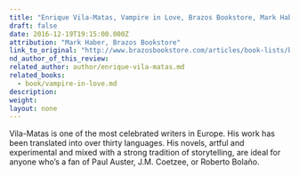 ```yaml
---
title: "Enrique Vila-Matas, Vampire in Love, Brazos Bookstore, Mark Haber"
draft: false
date: 2016-12-19T19:15:00.000Z
attribution: "Mark Haber, Brazos Bookstore"
link_to_original: "http://www.brazosbookstore.com/articles/book-lists/brazos-best-2016"
nd_author_of_this_review:
related_author: author/enrique-vila-matas.md
related_books:
  - book/vampire-in-love.md
description:
weight:
layout: none
---
```

Vila-Matas is one of the most celebrated writers in Europe. His work has been translated into over thirty languages. His novels, artful and experimental and mixed with a strong tradition of storytelling, are ideal for anyone who’s a fan of Paul Auster, J.M. Coetzee, or Roberto Bolaño.

